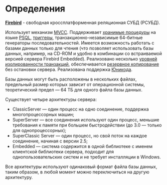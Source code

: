 # Определения

[**Firebird**](https://ru.wikipedia.org/wiki/Firebird) - свободная кроссплатформенная реляционная СУБД (РСУБД).

Использует механизм [MVCC](https://ru.wikipedia.org/wiki/MVCC). Поддерживает [хранимые процедуры](https://ru.wikipedia.org/wiki/%D0%A5%D1%80%D0%B0%D0%BD%D0%B8%D0%BC%D1%8B%D0%B5_%D0%BF%D1%80%D0%BE%D1%86%D0%B5%D0%B4%D1%83%D1%80%D1%8B "Хранимые процедуры") на языке [PSQL](https://ru.wikipedia.org/wiki/PSQL "PSQL"), [триггеры](https://ru.wikipedia.org/wiki/%D0%A2%D1%80%D0%B8%D0%B3%D0%B3%D0%B5%D1%80_(%D0%B1%D0%B0%D0%B7%D1%8B_%D0%B4%D0%B0%D0%BD%D0%BD%D1%8B%D1%85) "Триггер (базы данных)"), транзакционно-независимые 64-битные генераторы последовательностей. Имеется возможность работать с базами данных только для чтения (что позволяет использовать базы данных, например, на CD-ROM и удобно в комбинации со встраиваемой версией сервера Firebird Embedded). Реализовано несколько [уровней изолированности транзакций](https://ru.wikipedia.org/wiki/%D0%A3%D1%80%D0%BE%D0%B2%D0%B5%D0%BD%D1%8C_%D0%B8%D0%B7%D0%BE%D0%BB%D0%B8%D1%80%D0%BE%D0%B2%D0%B0%D0%BD%D0%BD%D0%BE%D1%81%D1%82%D0%B8_%D1%82%D1%80%D0%B0%D0%BD%D0%B7%D0%B0%D0%BA%D1%86%D0%B8%D0%B9 "Уровень изолированности транзакций"), обеспечивается [резервное копирование](https://ru.wikipedia.org/wiki/%D0%A0%D0%B5%D0%B7%D0%B5%D1%80%D0%B2%D0%BD%D0%BE%D0%B5_%D0%BA%D0%BE%D0%BF%D0%B8%D1%80%D0%BE%D0%B2%D0%B0%D0%BD%D0%B8%D0%B5 "Резервное копирование") без остановки сервера. Реализована поддержка [Юникода](https://ru.wikipedia.org/wiki/%D0%AE%D0%BD%D0%B8%D0%BA%D0%BE%D0%B4 "Юникод").

Базы данных могут быть расположены в нескольких файлах, предельный размер которых зависит от операционной системы, теоретический предел — 64 TБ для одного файла базы данных.

Существует четыре архитектуры сервера:

- ClassicServer — один процесс на одно соединение, поддержка многопроцессорных машин;
- SuperServer — все соединения используют один процесс, меньшие требования к памяти при большем быстродействии (до 3.0 — только для однопроцессорных);
- SuperClassic Server — один процесс, но свой поток на каждое соединение, начиная с версии 2.5;
- Embedded — система содержится в одной библиотеке с именем клиентской библиотеки сервера, подходит для однопользовательских систем и не требует инсталляции в Windows.

Все архитектуры используют одинаковый формат файла базы данных, таким образом, в любой момент можно переключиться на другую архитектуру.

